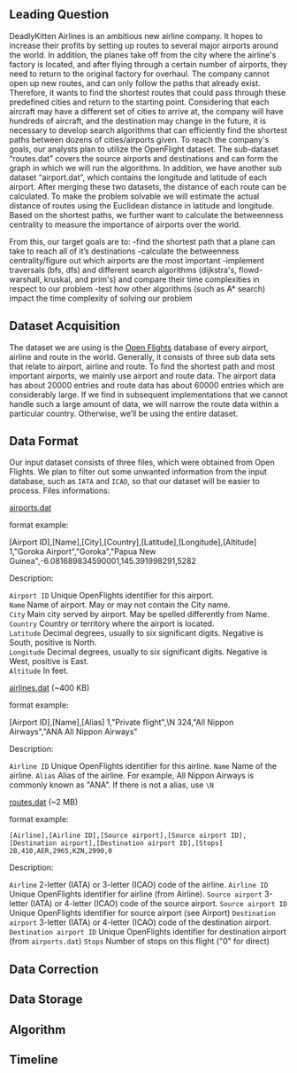 ## Leading Question 
DeadlyKitten Airlines is an ambitious new airline company. It hopes to increase their profits by setting up routes to several major airports around the world. In addition, the planes take off from the city where the airline's factory is located, and after flying through a certain number of airports, they need to return to the original factory for overhaul. The company cannot open up new routes, and can only follow the paths that already exist. Therefore, it wants to find the shortest routes that could pass through these predefined cities and return to the starting point. Considering that each aircraft may have a different set of cities to arrive at, the company will have hundreds of aircraft, and the destination may change in the future, it is necessary to develop search algorithms that can efficiently find the shortest paths between dozens of cities/airports given. To reach the company's goals, our analysts plan to utilize the OpenFlight dataset. The sub-dataset “routes.dat” covers the source airports and destinations and can form the graph in which we will run the algorithms. In addition, we have another sub dataset “airport.dat”, which contains the longitude and latitude of each airport. After merging these two datasets, the distance of each route can be calculated. To make the problem solvable we will estimate the actual distance of routes using the Euclidean distance in latitude and longitude. 
Based on the shortest paths, we further want to calculate the betweenness centrality to measure the importance of airports over the world.

From this, our target goals are to:
-find the shortest path that a plane can take to reach all of it’s destinations
-calculate the betweenness centrality/figure out which airports are the most important
-implement traversals (bfs, dfs) and different search algorithms (dijkstra's, flowd-warshall, kruskal, and prim's) and compare their time complexities in respect to our problem
-test how other algorithms (such as A* search) impact the time complexity of solving our problem


## Dataset Acquisition
The dataset we are using is the [Open Flights](https://openflights.org/data.html) database of every airport, airline and route in the world. Generally, it consists of three sub data sets that relate to airport, airline and route. To find the shortest path and most important airports, we mainly use airport and route data. The airport data has about 20000 entries and route data has about 60000 entries which are considerably large. If we find in subsequent implementations that we cannot handle such a large amount of data, we will narrow the route data within a particular country. Otherwise, we’ll be using the entire dataset.

## Data Format
Our input dataset consists of three files, which were obtained from Open Flights. We plan to filter out some unwanted information from the input database, such as `IATA` and `ICAO`, so that our dataset will be easier to process. Files informations:

[airports.dat](https://raw.githubusercontent.com/jpatokal/openflights/master/data/airports.dat)

format example:

[Airport ID],[Name],[City],[Country],[Latitude],[Longitude],[Altitude]
1,"Goroka Airport","Goroka","Papua New Guinea",-6.081689834590001,145.391998291,5282

Description:

`Airport ID` Unique OpenFlights identifier for this airport.   
`Name` Name of airport. May or may not contain the City name.   
`City` Main city served by airport. May be spelled differently from Name.   
`Country` Country or territory where the airport is located.   
`Latitude` Decimal degrees, usually to six significant digits. Negative is South, positive is North.   
`Longitude` Decimal degrees, usually to six significant digits. Negative is West, positive is East.   
`Altitude` In feet.   


[airlines.dat](https://raw.githubusercontent.com/jpatokal/openflights/master/data/airlines.dat) (~400 KB)

format example:

[Airport ID],[Name],[Alias]
1,"Private flight",\N
324,"All Nippon Airways","ANA All Nippon Airways"

Description:

`Airline ID` Unique OpenFlights identifier for this airline.
`Name` Name of the airline.
`Alias` Alias of the airline. For example, All Nippon Airways is commonly known as "ANA". If there is not a alias, use `\N`


[routes.dat](https://raw.githubusercontent.com/jpatokal/openflights/master/data/routes.dat) (~2 MB)

format example:

	[Airline],[Airline ID],[Source airport],[Source airport ID],[Destination airport],[Destination airport ID],[Stops]
	2B,410,AER,2965,KZN,2990,0

Description:

`Airline` 2-letter (IATA) or 3-letter (ICAO) code of the airline.
`Airline ID` Unique OpenFlights identifier for airline (from Airline).
`Source airport` 3-letter (IATA) or 4-letter (ICAO) code of the source airport.
`Source airport ID` Unique OpenFlights identifier for source airport (see Airport)
`Destination airport` 3-letter (IATA) or 4-letter (ICAO) code of the destination airport.
`Destination airport ID` Unique OpenFlights identifier for destination airport (from `airports.dat`)
`Stops` Number of stops on this flight ("0" for direct)


## Data Correction

## Data Storage

## Algorithm 

## Timeline
